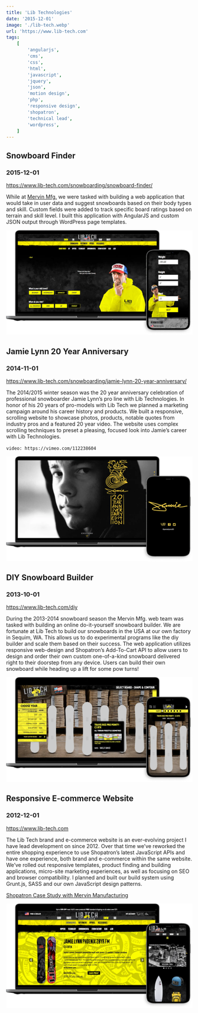 ```yaml
---
title: 'Lib Technologies'
date: '2015-12-01'
image: './lib-tech.webp'
url: 'https://www.lib-tech.com'
tags:
    [
        'angularjs',
        'cms',
        'css',
        'html',
        'javascript',
        'jquery',
        'json',
        'motion design',
        'php',
        'responsive design',
        'shopatron',
        'technical lead',
        'wordpress',
    ]
---
```


## Snowboard Finder

### 2015-12-01

https://www.lib-tech.com/snowboarding/snowboard-finder/

While at [Mervin Mfg.](https://www.mervin.com) we were tasked with building a web application that would take in user data and suggest snowboards based on their body types and skill. Custom fields were added to track specific board ratings based on terrain and skill level. I built this application with AngularJS and custom JSON output through WordPress page templates.

![Lib Technologies DIY Snowboard Builder](./lib-tech-snowboard-finder.webp)

## Jamie Lynn 20 Year Anniversary

### 2014-11-01

https://www.lib-tech.com/snowboarding/jamie-lynn-20-year-anniversary/

The 2014/2015 winter season was the 20 year anniversary celebration of professional snowboarder Jamie Lynn’s pro line with Lib Technologies. In honor of his 20 years of pro-models with Lib Tech we planned a marketing campaign around his career history and products. We built a responsive, scrolling website to showcase photos, products, notable quotes from industry pros and a featured 20 year video. The website uses complex scrolling techniques to preset a pleasing, focused look into Jamie’s career with Lib Technologies.

`video: https://vimeo.com/112238604`

![Jamie Lynn 20 Year Anniversary](./lib-tech-jamie-lynn.webp)

## DIY Snowboard Builder

### 2013-10-01

https://www.lib-tech.com/diy

During the 2013-2014 snowboard season the Mervin Mfg. web team was tasked with building an online do-it-yourself snowboard builder. We are fortunate at Lib Tech to build our snowboards in the USA at our own factory in Sequim, WA. This allows us to do experimental programs like the diy builder and scale them based on their success. The web application utilizes responsive web-design and Shopatron’s Add-To-Cart API to allow users to design and order their own custom one-of-a-kind snowboard delivered right to their doorstep from any device. Users can build their own snowboard while heading up a lift for some pow turns!

![Lib Technologies DIY Snowboard Builder](./lib-tech-diy-snowboard-builder.webp)

## Responsive E-commerce Website

### 2012-12-01

https://www.lib-tech.com

The Lib Tech brand and e-commerce website is an ever-evolving project I have lead development on since 2012. Over that time we’ve reworked the entire shopping experience to use Shopatron’s latest JavaScript APIs and have one experience, both brand and e-commerce within the same website. We’ve rolled out responsive templates, product finding and building applications, micro-site marketing experiences, as well as focusing on SEO and browser compatibility. I planned and built our build system using Grunt.js, SASS and our own JavaScript design patterns.

[Shopatron Case Study with Mervin Manufacturing](/documents/shopatron-mervin-manufacturing-case-study.pdf)

![Lib Tech Website](./lib-tech-website.webp)
